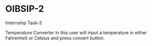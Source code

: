 # OIBSIP-2
Internship Task-3

Temperature Converter
In this user will input a temperature in either Fahrenheit or Celsius and press convert button.
